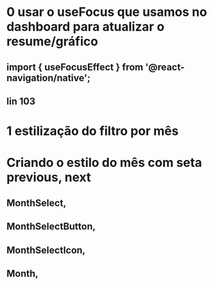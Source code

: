 # 0 usar o useFocus que usamos no dashboard para atualizar o resume/gráfico
## import { useFocusEffect } from '@react-navigation/native';
## lin 103
# 1 estilização do filtro por mês
# Criando o estilo do mês com seta previous, next
##    MonthSelect,
##    MonthSelectButton,
##    MonthSelectIcon,
##    Month,

